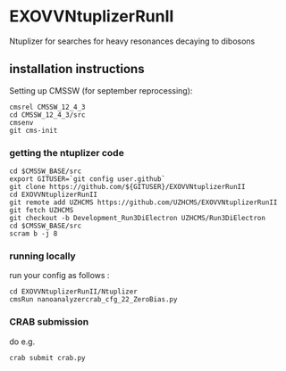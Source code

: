 # EXOVVNtuplizerRunII

Ntuplizer for searches for heavy resonances decaying to dibosons

## installation instructions

Setting up CMSSW (for september reprocessing):

```
cmsrel CMSSW_12_4_3
cd CMSSW_12_4_3/src
cmsenv
git cms-init
```



### getting the ntuplizer code
```
cd $CMSSW_BASE/src
export GITUSER=`git config user.github`
git clone https://github.com/${GITUSER}/EXOVVNtuplizerRunII 
cd EXOVVNtuplizerRunII
git remote add UZHCMS https://github.com/UZHCMS/EXOVVNtuplizerRunII
git fetch UZHCMS
git checkout -b Development_Run3DiElectron UZHCMS/Run3DiElectron
cd $CMSSW_BASE/src
scram b -j 8
```

### running locally
run your config as follows :

```
cd EXOVVNtuplizerRunII/Ntuplizer
cmsRun nanoanalyzercrab_cfg_22_ZeroBias.py
```


### CRAB submission 
do e.g. 
```
crab submit crab.py

```
